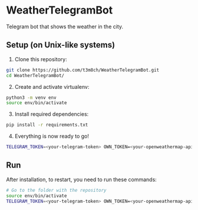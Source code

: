 # WeatherTelegramBot
Telegram bot that shows the weather in the city.

## Setup (on Unix-like systems)
1. Clone this repository:
```bash
git clone https://github.com/t3m8ch/WeatherTelegramBot.git
cd WeatherTelegramBot/
```
2. Create and activate virtualenv:
```bash
python3 -m venv env
source env/bin/activate
```
3. Install required dependencies:
```bash
pip install -r requirements.txt
```
4. Everything is now ready to go!
```bash
TELEGRAM_TOKEN=<your-telegram-token> OWN_TOKEN=<your-openweathermap-api-key> python3 main.py
```

## Run
After installation, to restart, you need to run these commands:
```bash
# Go to the folder with the repository
source env/bin/activate
TELEGRAM_TOKEN=<your-telegram-token> OWN_TOKEN=<your-openweathermap-api-key> python3 main.py
```
